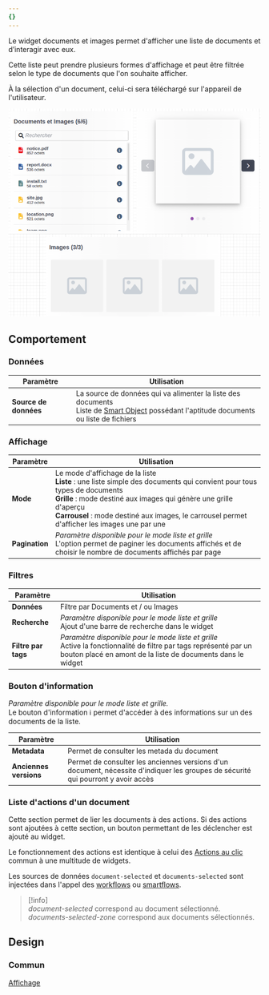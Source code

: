 ```yaml
---
{}
---
```

   
Le widget documents et images permet d'afficher une liste de documents et d’interagir avec eux.   
   
Cette liste peut prendre plusieurs formes d'affichage et peut être filtrée selon le type de documents que l'on souhaite afficher.   
   
À la sélection d'un document, celui-ci sera téléchargé sur l'appareil de l'utilisateur.   
   
![](../../_assets/images/designer/designer-documents-images-widgets.png)   
   
## Comportement   
   
### Données   
   
| Paramètre             | Utilisation                                                                                                                                         |   
| --------------------- | --------------------------------------------------------------------------------------------------------------------------------------------------- |   
| **Source de données** | La source de données qui va alimenter la liste des documents<br />Liste de [Smart Object](../../_glossaire/Glossaire.md) possédant l'aptitude documents ou liste de fichiers |   
   
### Affichage   
   
| Paramètre      | Utilisation                                                                                                                                                                                                                                        |   
| -------------- | ---------------------------------------------------------------------------------------------------------------------------------------------------------------------------------------------------------------------------------------------- |   
| **Mode**       | Le mode d'affichage de la liste<br />**Liste** : une liste simple des documents qui convient pour tous types de documents<br />**Grille** : mode destiné aux images qui génère une grille d'aperçu<br />**Carrousel** : mode destiné aux images, le carrousel permet d'afficher les images une par une |   
| **Pagination** | _Paramètre disponible pour le mode liste et grille_<br />L'option permet de paginer les documents affichés et de choisir le nombre de documents affichés par page                                                                                                                                                                                                                                             |     |   
   
### Filtres   
   
| Paramètre     | Utilisation                                                                                                            |   
| ------------- | ---------------------------------------------------------------------------------------------------------------------- |   
| **Données**   | Filtre par Documents et / ou Images |   
| **Recherche** | _Paramètre disponible pour le mode liste et grille_<br />Ajout d'une barre de recherche dans le widget                                                                                                                       |   
| **Filtre par tags**              | _Paramètre disponible pour le mode liste et grille_<br />Active la fonctionnalité de filtre par tags représenté par un bouton placé en amont de la liste de documents dans le widget                                                                                                                       |   
   
### Bouton d'information    
   
_Paramètre disponible pour le mode liste et grille._   
Le bouton d'information ℹ️ permet d'accéder à des informations sur un des documents de la liste.   
   
| Paramètre    | Utilisation             |   
| ------------ | ----------------------- |   
| **Metadata** | Permet de consulter les metada du document |   
| **Anciennes versions**             | Permet de consulter les anciennes versions d'un document, nécessite d'indiquer les groupes de sécurité qui pourront y avoir accès                      |   
   
### Liste d'actions d'un document   
   
Cette section permet de lier les documents à des actions. Si des actions sont ajoutées à cette section, un bouton permettant de les déclencher est ajouté au widget.   
   
Le fonctionnement des actions est identique à celui des [Actions au clic](../../04%20-%20Cr%C3%A9er%20votre%20UI/3%20-%20Les%20widgets.md#actions-au-clic) commun à une multitude de widgets.   
   
Les sources de données `document-selected` et `documents-selected` sont injectées dans l'appel des [workflows](../../_glossaire/Glossaire.md) ou [smartflows](../../_glossaire/Glossaire.md).   
   
> [!info]    
> *document-selected* correspond au document sélectionné.   
> *documents-selected-zone* correspond aux documents sélectionnés.   
   
## Design   
   
### Commun   
   
[Affichage](../../04%20-%20Cr%C3%A9er%20votre%20UI/3%20-%20Les%20widgets.md#affichage)